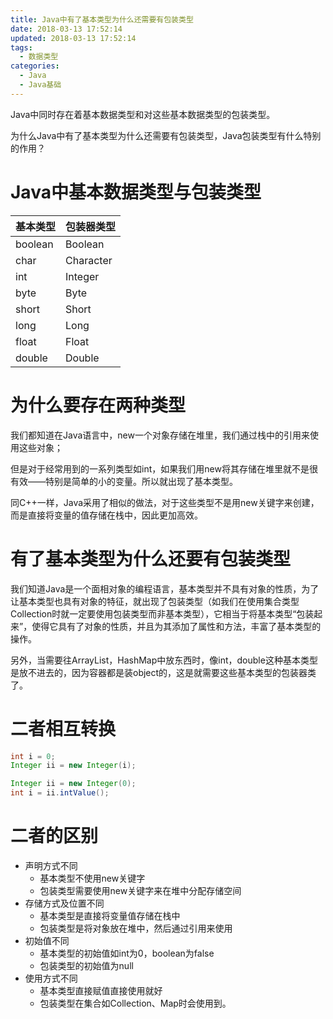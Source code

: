```yaml
---
title: Java中有了基本类型为什么还需要有包装类型
date: 2018-03-13 17:52:14
updated: 2018-03-13 17:52:14
tags:
  - 数据类型
categories: 
  - Java
  - Java基础
---
```


Java中同时存在着基本数据类型和对这些基本数据类型的包装类型。

为什么Java中有了基本类型为什么还需要有包装类型，Java包装类型有什么特别的作用？

<!-- more -->

# Java中基本数据类型与包装类型
基本类型 | 包装器类型  
---|---
boolean | Boolean
char | Character
int | Integer
byte | Byte
short | Short
long | Long
float | Float
double | Double

# 为什么要存在两种类型
我们都知道在Java语言中，new一个对象存储在堆里，我们通过栈中的引用来使用这些对象；

但是对于经常用到的一系列类型如int，如果我们用new将其存储在堆里就不是很有效——特别是简单的小的变量。所以就出现了基本类型。

同C++一样，Java采用了相似的做法，对于这些类型不是用new关键字来创建，而是直接将变量的值存储在栈中，因此更加高效。

# 有了基本类型为什么还要有包装类型
我们知道Java是一个面相对象的编程语言，基本类型并不具有对象的性质，为了让基本类型也具有对象的特征，就出现了包装类型（如我们在使用集合类型Collection时就一定要使用包装类型而非基本类型），它相当于将基本类型“包装起来”，使得它具有了对象的性质，并且为其添加了属性和方法，丰富了基本类型的操作。

另外，当需要往ArrayList，HashMap中放东西时，像int，double这种基本类型是放不进去的，因为容器都是装object的，这是就需要这些基本类型的包装器类了。

# 二者相互转换
```Java
int i = 0;  
Integer ii = new Integer(i);
```

```Java
Integer ii = new Integer(0);  
int i = ii.intValue(); 
```

# 二者的区别
- 声明方式不同
    - 基本类型不使用new关键字
    - 包装类型需要使用new关键字来在堆中分配存储空间
- 存储方式及位置不同
    - 基本类型是直接将变量值存储在栈中
    - 包装类型是将对象放在堆中，然后通过引用来使用
- 初始值不同
    - 基本类型的初始值如int为0，boolean为false
    - 包装类型的初始值为null
- 使用方式不同
    - 基本类型直接赋值直接使用就好
    - 包装类型在集合如Collection、Map时会使用到。